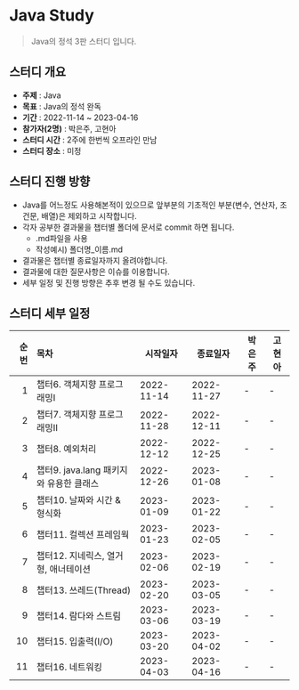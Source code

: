 Java Study
=============
> Java의 정석 3판 스터디 입니다.

## 스터디 개요
* **주제** : Java
* **목표** : Java의 정석 완독
* **기간** : 2022-11-14 ~ 2023-04-16
* **참가자(2명)** : 박은주, 고현아
* **스터디 시간** : 2주에 한번씩 오프라인 만남
* **스터디 장소** : 미정

## 스터디 진행 방향
* Java를 어느정도 사용해본적이 있으므로 앞부분의 기초적인 부분(변수, 연산자, 조건문, 배열)은 제외하고 시작합니다.
* 각자 공부한 결과물을 챕터별 폴더에 문서로 commit 하면 됩니다.
  * .md파일을 사용
  * 작성예시) 폴더명_이름.md
* 결과물은 챕터별 종료일자까지 올려야합니다.
* 결과물에 대한 질문사항은 이슈를 이용합니다.
* 세부 일정 및 진행 방향은 추후 변경 될 수도 있습니다.

## 스터디 세부 일정
| 순번 | 목차              | 시작일자 | 종료일자 | 박은주 | 고현아 |
| ------: | :---------------| -------|-------|-------|-------|
| 1 | 챕터6. 객체지향 프로그래밍Ⅰ | 2022-11-14 | 2022-11-27 | - | - |
| 2 | 챕터7. 객체지향 프로그래밍Ⅱ | 2022-11-28 | 2022-12-11 | - | - |
| 3 | 챕터8. 예외처리 | 2022-12-12 | 2022-12-25 | - | - |
| 4 | 챕터9. java.lang 패키지와 유용한 클래스 | 2022-12-26 | 2023-01-08 | - | - |
| 5 | 챕터10. 날짜와 시간 & 형식화 | 2023-01-09 | 2023-01-22 | - | - |
| 6 | 챕터11. 컬렉션 프레임웍 | 2023-01-23 | 2023-02-05 | - | - |
| 7 | 챕터12. 지네릭스, 열거형, 애너테이션 | 2023-02-06 | 2023-02-19 | - | - |
| 8 | 챕터13. 쓰레드(Thread) | 2023-02-20 | 2023-03-05 | - | - |
| 9 | 챕터14. 람다와 스트림 | 2023-03-06 | 2023-03-19 | - | - |
| 10 | 챕터15. 입출력(I/O) | 2023-03-20 | 2023-04-02 | - | - |
| 11 | 챕터16. 네트워킹 | 2023-04-03 | 2023-04-16 | - | - |
